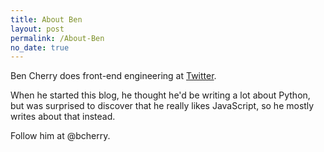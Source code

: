 ```yaml
---
title: About Ben
layout: post
permalink: /About-Ben
no_date: true
---
```


Ben Cherry does front-end engineering at [Twitter](http://twitter.com).

When he started this blog, he thought he'd be writing a lot about Python, but was surprised to discover that he really likes JavaScript, so he mostly writes about that instead.

Follow him at @bcherry.